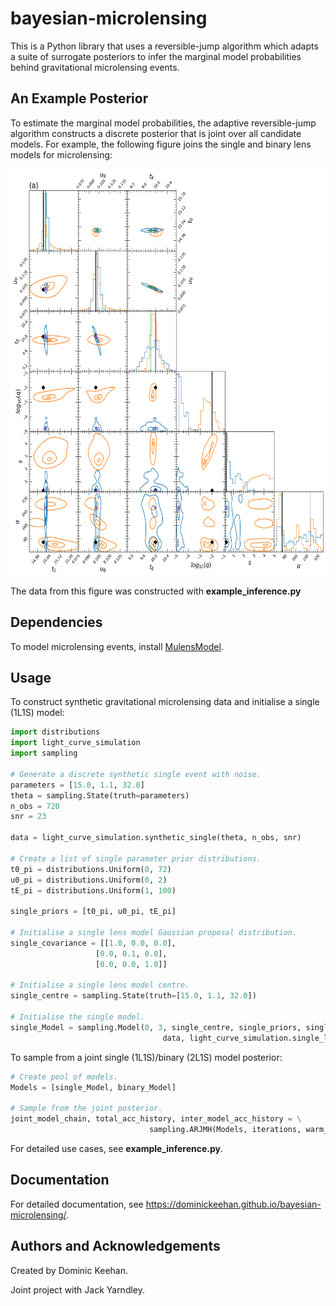 # bayesian-microlensing
This is a Python library that uses a reversible-jump algorithm which adapts a suite of surrogate posteriors to infer the marginal model probabilities behind gravitational microlensing events.   

## An Example Posterior
To estimate the marginal model probabilities, the adaptive reversible-jump algorithm constructs a discrete posterior that is joint over all candidate models. For example, the following figure joins the single and binary lens models for microlensing:

<img src="source/figures/1-broccoli.png" width="650" height="650">

The data from this figure was constructed with **example_inference.py**

## Dependencies
To model microlensing events, install [MulensModel](https://rpoleski.github.io/MulensModel/install.html).

## Usage
To construct synthetic gravitational microlensing data and initialise a single (1L1S) model:
```python
import distributions
import light_curve_simulation
import sampling

# Generate a discrete synthetic single event with noise.
parameters = [15.0, 1.1, 32.0]
theta = sampling.State(truth=parameters)
n_obs = 720
snr = 23

data = light_curve_simulation.synthetic_single(theta, n_obs, snr)

# Create a list of single parameter prior distributions.
t0_pi = distributions.Uniform(0, 72)
u0_pi = distributions.Uniform(0, 2)
tE_pi = distributions.Uniform(1, 100)

single_priors = [t0_pi, u0_pi, tE_pi]

# Initialise a single lens model Gaussian proposal distribution.
single_covariance = [[1.0, 0.0, 0.0],
                   [0.0, 0.1, 0.0],
                   [0.0, 0.0, 1.0]]

# Initialise a single lens model centre.
single_centre = sampling.State(truth=[15.0, 1.1, 32.0])

# Initialise the single model.
single_Model = sampling.Model(0, 3, single_centre, single_priors, single_covariance, \
                                  data, light_curve_simulation.single_log_likelihood)
```

To sample from a joint single (1L1S)/binary (2L1S) model posterior:

```python
# Create pool of models.
Models = [single_Model, binary_Model]

# Sample from the joint posterior.
joint_model_chain, total_acc_history, inter_model_acc_history = \
                               sampling.ARJMH(Models, iterations, warm_up_iterations)
```
For detailed use cases, see **example_inference.py**.

## Documentation
For detailed documentation, see https://dominickeehan.github.io/bayesian-microlensing/.

## Authors and Acknowledgements
Created by Dominic Keehan.

Joint project with Jack Yarndley.
